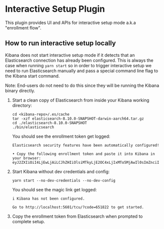 # Interactive Setup Plugin

This plugin provides UI and APIs for interactive setup mode a.k.a "enrollment flow".

## How to run interactive setup locally

Kibana does not start interactive setup mode if it detects that an Elasticsearch connection has already been configured. This is always the case when running `yarn start` so in order to trigger interactive setup we need to run Elasticsearch manually and pass a special command line flag to the Kibana start command.

Note: End-users do not need to do this since they will be running the Kibana binary directly. 

1. Start a clean copy of Elasticsearch from inside your Kibana working directory:

    ```
    cd <kibana-repo>/.es/cache
    tar -xzf elasticsearch-8.10.0-SNAPSHOT-darwin-aarch64.tar.gz
    cd ./elasticsearch-8.10.0-SNAPSHOT
    ./bin/elasticsearch
    ```

    You should see the enrollment token get logged:

    ```
    Elasticsearch security features have been automatically configured!

    • Copy the following enrollment token and paste it into Kibana in your browser:
    eyJ2ZXIiOiI4LjEwLjAiLCJhZHIiOlsiMTkyLjE2OC4xLjIxMTo5MjAwIl0sImZnciI6ImZiYWZjOTgxODM0MjAwNzQ0M2ZhMzNmNTQ2N2QzMTM0YTk1NzU2NjEwOTcxNmJmMjdlYWViZWNlYTE3NmM3MTkiLCJrZXkiOiJxdVVQallrQkhOTkFxOVBqNEY0ejpZUkVMaFR5ZlNlZTZGZW9PQVZwaDRnIn0=
    ```

2. Start Kibana without dev credentials and config:

    ```
    yarn start --no-dev-credentials --no-dev-config
    ```

    You should see the magic link get logged:

    ```
    i Kibana has not been configured.

    Go to http://localhost:5601/tcu/?code=651822 to get started.
    ```

3. Copy the enrollment token from Elasticsearch when prompted to complete setup.
